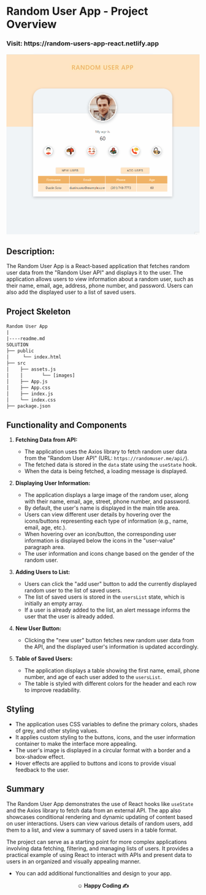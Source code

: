 # Random User App - Project Overview

<h3>Visit: https://random-users-app-react.netlify.app</h3>
<img alt="alt_text" src="./user.gif"/>

## Description:

The Random User App is a React-based application that fetches random user data from the "Random User API" and displays it to the user. The application allows users to view information about a random user, such as their name, email, age, address, phone number, and password. Users can also add the displayed user to a list of saved users.

## Project Skeleton

```
Random User App
|
|----readme.md       
SOLUTION
├── public
│     └── index.html
├── src
│    ├── assets.js
│    │       └── [images]
│    ├── App.js
│    ├── App.css
│    ├── index.js
│    └── index.css
├── package.json

```


## Functionality and Components

1. **Fetching Data from API:**
   - The application uses the Axios library to fetch random user data from the "Random User API" (URL: `https://randomuser.me/api/`).
   - The fetched data is stored in the `data` state using the `useState` hook.
   - When the data is being fetched, a loading message is displayed.

2. **Displaying User Information:**
   - The application displays a large image of the random user, along with their name, email, age, street, phone number, and password.
   - By default, the user's name is displayed in the main title area.
   - Users can view different user details by hovering over the icons/buttons representing each type of information (e.g., name, email, age, etc.).
   - When hovering over an icon/button, the corresponding user information is displayed below the icons in the "user-value" paragraph area.
   - The user information and icons change based on the gender of the random user.

3. **Adding Users to List:**
   - Users can click the "add user" button to add the currently displayed random user to the list of saved users.
   - The list of saved users is stored in the `usersList` state, which is initially an empty array.
   - If a user is already added to the list, an alert message informs the user that the user is already added.

4. **New User Button:**
   - Clicking the "new user" button fetches new random user data from the API, and the displayed user's information is updated accordingly.

5. **Table of Saved Users:**
   - The application displays a table showing the first name, email, phone number, and age of each user added to the `usersList`.
   - The table is styled with different colors for the header and each row to improve readability.

## Styling

- The application uses CSS variables to define the primary colors, shades of grey, and other styling values.
- It applies custom styling to the buttons, icons, and the user information container to make the interface more appealing.
- The user's image is displayed in a circular format with a border and a box-shadow effect.
- Hover effects are applied to buttons and icons to provide visual feedback to the user.

## Summary

The Random User App demonstrates the use of React hooks like `useState` and the Axios library to fetch data from an external API. The app also showcases conditional rendering and dynamic updating of content based on user interactions. Users can view various details of random users, add them to a list, and view a summary of saved users in a table format.

The project can serve as a starting point for more complex applications involving data fetching, filtering, and managing lists of users. It provides a practical example of using React to interact with APIs and present data to users in an organized and visually appealing manner.


- You can add additional functionalities and design to your app.

**<p align="center">&#9786; Happy Coding &#9997;</p>**
